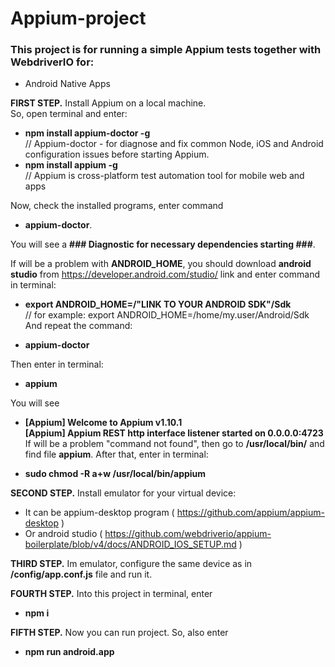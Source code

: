 # Appium-project

### This project is for running a simple Appium tests together with WebdriverIO for:  
    
* Android Native Apps

**FIRST STEP.** Install Appium on a local machine.  
So, open terminal and enter:      

* **npm install appium-doctor -g**     
// Appium-doctor - for diagnose and fix common Node, iOS and Android configuration issues before starting Appium.  
 * **npm install appium -g**     
 // Appium is cross-platform test automation tool for mobile web and apps    

Now, check the installed programs, enter command 

* **appium-doctor**.  

You will see a **### Diagnostic for necessary dependencies starting ###**.  

If will be a problem with **ANDROID_HOME**, you should download **android studio** from https://developer.android.com/studio/ link and enter command in terminal:  

* **export ANDROID_HOME=/"LINK TO YOUR ANDROID SDK"/Sdk**  
// for example: export ANDROID_HOME=/home/my.user/Android/Sdk
And repeat the command: 

* **appium-doctor**

Then enter in terminal:   

* **appium**  

You will see    

* **[Appium] Welcome to Appium v1.10.1  
   [Appium] Appium REST http interface listener started on 0.0.0.0:4723**  
If will be a problem "command not found", then go to **/usr/local/bin/** and find file **appium**.
After that, enter in terminal:  

* **sudo chmod -R a+w /usr/local/bin/appium**
 
**SECOND STEP.** Install emulator for your virtual device:     

* It can be appium-desktop program ( https://github.com/appium/appium-desktop )
* Or android studio ( https://github.com/webdriverio/appium-boilerplate/blob/v4/docs/ANDROID_IOS_SETUP.md )
  
**THIRD STEP.** Im emulator, configure the same device as in **/config/app.conf.js** file and run it.   

**FOURTH STEP.** Into this project in terminal, enter

* **npm i** 

**FIFTH STEP.** Now you can run project. So, also enter

* **npm run android.app**
 
